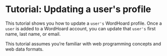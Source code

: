 
# Tutorial: Updating a user's profile

This tutorial shows you how to update a `user's` WordHoard profile. Once a `user` is added to a WordHoard account, you can update that `user's` first name, last name, or email.

This tutorial assumes you’re familiar with web programming concepts and web data formats.
